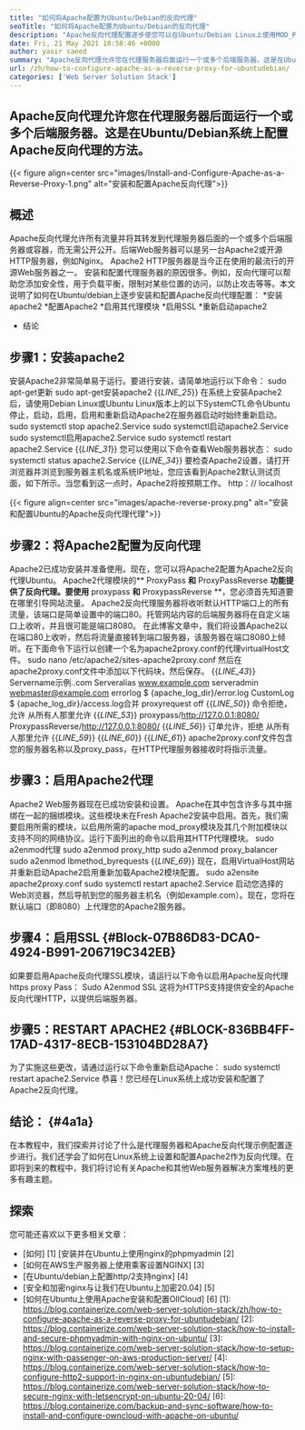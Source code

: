 ```yaml
---
title: "如何将Apache配置为Ubuntu/Debian的反向代理" 
seoTitle: "如何将Apache配置为Ubuntu/Debian的反向代理" 
description: "Apache反向代理配置逐步使您可以在Ubuntu/Debian Linux上使用MOD_PROXY在代理服务器后面运行一个或多个后端服务器。" 
date: Fri, 21 May 2021 18:58:46 +0000
author: yasir saeed
summary: "Apache反向代理允许您在代理服务器后面运行一个或多个后端服务器。这是在Ubuntu/Debian系统上配置Apache反向代理的方法。" 
url: /zh/how-to-configure-apache-as-a-reverse-proxy-for-ubuntudebian/
categories: ['Web Server Solution Stack']
---
```


## Apache反向代理允许您在代理服务器后面运行一个或多个后端服务器。这是在Ubuntu/Debian系统上配置Apache反向代理的方法。

{{< figure align=center src="images/Install-and-Configure-Apache-as-a-Reverse-Proxy-1.png" alt="安装和配置Apache反向代理">}}


## **概述**
Apache反向代理允许所有流量并将其转发到代理服务器后面的一个或多个后端服务器或容器，而无需公开公开。后端Web服务器可以是另一台Apache2或开源HTTP服务器，例如Nginx。 Apache2 HTTP服务器是当今正在使用的最流行的开源Web服务器之一。
安装和配置代理服务器的原因很多。例如，反向代理可以帮助您添加安全性，用于负载平衡，限制对某些位置的访问，以防止攻击等等。本文说明了如何在Ubuntu/debian上逐步安装和配置Apache反向代理配置：
  *安装apache2
  *配置Apache2
  *启用其代理模块
  *启用SSL
  *重新启动apache2
  * 结论

## 步骤1：安装apache2
安装Apache2非常简单易于运行。要进行安装，请简单地运行以下命令：
sudo apt-get更新
sudo apt-get安装apache2
{{_LINE_25_}}
在系统上安装Apache2后，请使用Debian Linux或Ubuntu Linux版本上的以下SystemCTL命令Ubuntu停止，启动，启用，启用和重新启动Apache2在服务器启动时始终重新启动。
sudo systemctl stop apache2.Service
sudo systemctl启动apache2.Service
sudo systemctl启用apache2.Service
sudo systemctl restart apache2.Service
{{_LINE_31_}}
您可以使用以下命令查看Web服务器状态：
sudo systemctl status apache2.Service
{{_LINE_34_}}
要检查Apache2设置，请打开浏览器并浏览到服务器主机名或系统IP地址，您应该看到Apache2默认测试页面，如下所示。当您看到这一点时，Apache2将按预期工作。 http：// localhost

{{< figure align=center src="images/apache-reverse-proxy.png" alt="安装和配置Ubuntu的Apache反向代理代理">}}


## 步骤2：将Apache2配置为反向代理
Apache2已成功安装并准备使用。现在，您可以将Apache2配置为Apache2反向代理Ubuntu。 Apache2代理模块的** ProxyPass **和** ProxyPassReverse **功能提供了反向代理。要使用** proxypass **和** ProxypassReverse **，您必须首先知道要在哪里引导网站流量。
Apache2反向代理服务器将收听默认HTTP端口上的所有流量，该端口是简单设置中的端口80。托管网站内容的后端服务器将在自定义端口上收听，并且很可能是端口8080。
在此博客文章中，我们将设置Apache2以在端口80上收听，然后将流量直接转到端口服务器，该服务器在端口8080上倾听。在下面命令下运行以创建一个名为apache2proxy.conf的代理virtualHost文件。
sudo nano /etc/apache2/sites-apache2proxy.conf
然后在apache2proxy.conf文件中添加以下代码块，然后保存。
{{_LINE_43_}}
        Servername示例..com
        Serveralias www.example.com
        serveradmin webmaster@example.com
        errorlog $ {apache_log_dir}/error.log
        CustomLog $ {apache_log_dir}/access.log合并
        proxyrequest off
{{_LINE_50_}}
          命令拒绝，允许
          从所有人那里允许
{{_LINE_53_}}
        proxypass/http://127.0.0.1:8080/
        ProxypassReverse/http://127.0.0.1:8080/
{{_LINE_56_}}
          订单允许，拒绝
          从所有人那里允许
{{_LINE_59_}}
{{_LINE_60_}}
{{_LINE_61_}}
apache2proxy.conf文件包含您的服务器名称以及proxy_pass，在HTTP代理服务器接收时将指示流量。

## 步骤3：启用Apache2代理
Apache2 Web服务器现在已成功安装和设置。 Apache在其中包含许多与其中捆绑在一起的捆绑模块。这些模块未在Fresh Apache2安装中启用。首先，我们需要启用所需的模块，以启用所需的apache mod_proxy模块及其几个附加模块以支持不同的网络协议。运行下面列出的命令以启用其HTTP代理模块。
sudo a2enmod代理
sudo a2enmod proxy_http
sudo a2enmod proxy_balancer
sudo a2enmod lbmethod_byrequests
{{_LINE_69_}}
现在，启用VirtualHost网站并重新启动Apache2启用重新加载Apache2模块配置。
sudo a2ensite apache2proxy.conf
sudo systemctl restart apache2.Service
启动您选择的Web浏览器，然后导航到您的服务器主机名（例如example.com）。现在，您将在默认端口（即8080）上代理您的Apache2服务器。

## 步骤4：启用SSL {#Block-07B86D83-DCA0-4924-B991-206719C342EB}
如果要启用Apache反向代理SSL模块，请运行以下命令以启用Apache反向代理https proxy Pass：
Sudo A2enmod SSL
这将为HTTPS支持提供安全的Apache反向代理HTTP，以提供后端服务器。

## 步骤5：RESTART APACHE2 {#BLOCK-836BB4FF-17AD-4317-8ECB-153104BD28A7}
为了实施这些更改，请通过运行以下命令重新启动Apache：
sudo systemctl restart apache2.Service
恭喜！您已经在Linux系统上成功安装和配置了Apache2反向代理。

## **结论：** {#4a1a}
在本教程中，我们探索并讨论了什么是代理服务器和Apache反向代理示例配置逐步进行。我们还学会了如何在Linux系统上设置和配置Apache2作为反向代理。在即将到来的教程中，我们将讨论有关Apache和其他Web服务器解决方案堆栈的更多有趣主题。

## 探索
您可能还喜欢以下更多相关文章：
  * [如何] [1] [安装并在Ubuntu上使用nginx的phpmyadmin [2]
  * [如何在AWS生产服务器上使用乘客设置NGINX] [3]
  * [在Ubuntu/debian上配置http/2支持nginx] [4]
  * [安全和加密nginx与让我们在Ubuntu上加密20.04] [5]
  * [如何在Ubuntu上使用Apache安装和配置OllCloud] [6]
[1]: https://blog.containerize.com/web-server-solution-stack/zh/how-to-configure-apache-as-a-reverse-proxy-for-ubuntudebian/
[2]: https://blog.containerize.com/web-server-solution-stack/how-to-install-and-secure-phpmyadmin-with-nginx-on-ubuntu/
[3]: https://blog.containerize.com/web-server-solution-stack/how-to-setup-nginx-with-passenger-on-aws-production-server/
[4]: https://blog.containerize.com/web-server-solution-stack/how-to-configure-http2-support-in-nginx-on-ubuntudebian/
[5]: https://blog.containerize.com/web-server-solution-stack/how-to-secure-nginx-with-letsencrypt-on-ubuntu-20-04/
[6]: https://blog.containerize.com/backup-and-sync-software/how-to-install-and-configure-owncloud-with-apache-on-ubuntu/
